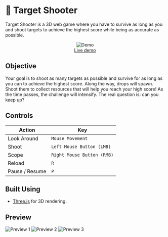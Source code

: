 # 🎯 Target Shooter

Target Shooter is a 3D web game where you have to survive as long as you and shoot targets to achieve the highest score while being as accurate as possible.

<p align="center">
	<img src="https://hc-cdn.hel1.your-objectstorage.com/s/v3/40e306a1778cd84e6745d3fcdd9924e7e97cf45a_screenshot_2025-07-16_at_4.06.50___pm.png" alt="Demo">
	<br>
	<a href="https://target-shooter.netlify.app/">Live demo</a>
	<br>
</p>

## Objective

Your goal is to shoot as many targets as possible and survive for as long as you can to achieve the highest score. Along the way, drops will spawn. Shoot them to collect resources that will help you reach your high score! As the time passes, the challenge will intensify. The real question is: can you keep up?

## Controls

| Action         | Key                        |
| -------------- | -------------------------- |
| Look Around    | `Mouse Movement`           |
| Shoot          | `Left Mouse Button (LMB)`  |
| Scope          | `Right Mouse Button (RMB)` |
| Reload         | `R`                        |
| Pause / Resume | `P`                        |

## Built Using

- [Three.js](https://threejs.org/) for 3D rendering.

## Preview

![Preview 1](https://hc-cdn.hel1.your-objectstorage.com/s/v3/71a5dac311f97ff17ff1354bbe0dda044f9ac4ef_screenshot_2025-07-16_at_4.06.57___pm.png)
![Preview 2](https://hc-cdn.hel1.your-objectstorage.com/s/v3/be2267853322a1ad19f9b022ae86202c5e7b361c_screenshot_2025-07-16_at_4.07.17___pm.png)
![Preview 3](https://hc-cdn.hel1.your-objectstorage.com/s/v3/e1dcf102ceadbbc2dda47ab92310ae29ce4b4316_screenshot_2025-07-16_at_4.07.27___pm.png)
